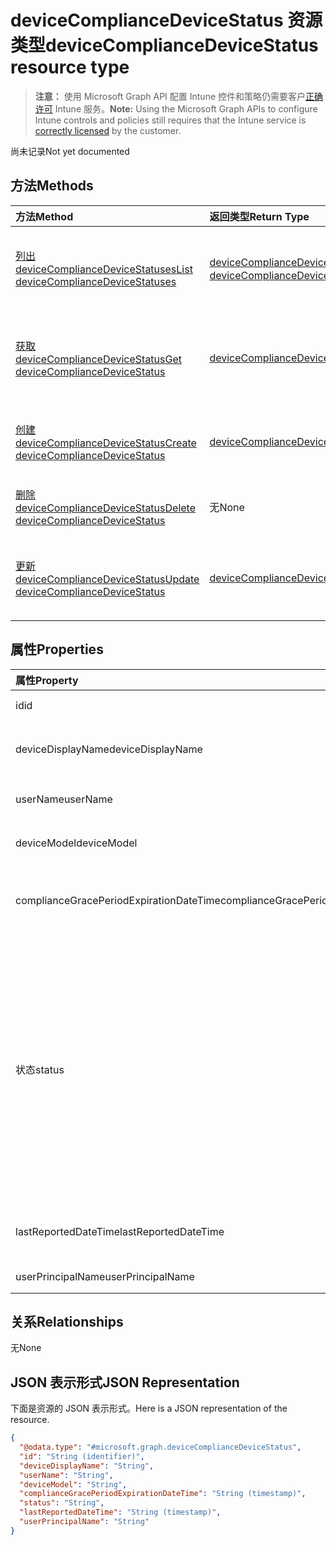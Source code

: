 # <a name="devicecompliancedevicestatus-resource-type"></a><span data-ttu-id="1bc2e-101">deviceComplianceDeviceStatus 资源类型</span><span class="sxs-lookup"><span data-stu-id="1bc2e-101">deviceComplianceDeviceStatus resource type</span></span>

> <span data-ttu-id="1bc2e-102">**注意：** 使用 Microsoft Graph API 配置 Intune 控件和策略仍需要客户[正确许可](https://go.microsoft.com/fwlink/?linkid=839381) Intune 服务。</span><span class="sxs-lookup"><span data-stu-id="1bc2e-102">**Note:** Using the Microsoft Graph APIs to configure Intune controls and policies still requires that the Intune service is [correctly licensed](https://go.microsoft.com/fwlink/?linkid=839381) by the customer.</span></span>

<span data-ttu-id="1bc2e-103">尚未记录</span><span class="sxs-lookup"><span data-stu-id="1bc2e-103">Not yet documented</span></span>
## <a name="methods"></a><span data-ttu-id="1bc2e-104">方法</span><span class="sxs-lookup"><span data-stu-id="1bc2e-104">Methods</span></span>
|<span data-ttu-id="1bc2e-105">方法</span><span class="sxs-lookup"><span data-stu-id="1bc2e-105">Method</span></span>|<span data-ttu-id="1bc2e-106">返回类型</span><span class="sxs-lookup"><span data-stu-id="1bc2e-106">Return Type</span></span>|<span data-ttu-id="1bc2e-107">说明</span><span class="sxs-lookup"><span data-stu-id="1bc2e-107">Description</span></span>|
|:---|:---|:---|
|[<span data-ttu-id="1bc2e-108">列出 deviceComplianceDeviceStatuses</span><span class="sxs-lookup"><span data-stu-id="1bc2e-108">List deviceComplianceDeviceStatuses</span></span>](../api/intune_deviceconfig_devicecompliancedevicestatus_list.md)|<span data-ttu-id="1bc2e-109">[deviceComplianceDeviceStatus](../resources/intune_deviceconfig_devicecompliancedevicestatus.md) 集合</span><span class="sxs-lookup"><span data-stu-id="1bc2e-109">[deviceComplianceDeviceStatus](../resources/intune_deviceconfig_devicecompliancedevicestatus.md) collection</span></span>|<span data-ttu-id="1bc2e-110">列出 [deviceComplianceDeviceStatus](../resources/intune_deviceconfig_devicecompliancedevicestatus.md) 对象的属性和关系。</span><span class="sxs-lookup"><span data-stu-id="1bc2e-110">List properties and relationships of the [deviceComplianceDeviceStatus](../resources/intune_deviceconfig_devicecompliancedevicestatus.md) objects.</span></span>|
|[<span data-ttu-id="1bc2e-111">获取 deviceComplianceDeviceStatus</span><span class="sxs-lookup"><span data-stu-id="1bc2e-111">Get deviceComplianceDeviceStatus</span></span>](../api/intune_deviceconfig_devicecompliancedevicestatus_get.md)|[<span data-ttu-id="1bc2e-112">deviceComplianceDeviceStatus</span><span class="sxs-lookup"><span data-stu-id="1bc2e-112">deviceComplianceDeviceStatus</span></span>](../resources/intune_deviceconfig_devicecompliancedevicestatus.md)|<span data-ttu-id="1bc2e-113">读取 [deviceComplianceDeviceStatus](../resources/intune_deviceconfig_devicecompliancedevicestatus.md) 对象的属性和关系。</span><span class="sxs-lookup"><span data-stu-id="1bc2e-113">Read properties and relationships of the [deviceComplianceDeviceStatus](../resources/intune_deviceconfig_devicecompliancedevicestatus.md) object.</span></span>|
|[<span data-ttu-id="1bc2e-114">创建 deviceComplianceDeviceStatus</span><span class="sxs-lookup"><span data-stu-id="1bc2e-114">Create deviceComplianceDeviceStatus</span></span>](../api/intune_deviceconfig_devicecompliancedevicestatus_create.md)|[<span data-ttu-id="1bc2e-115">deviceComplianceDeviceStatus</span><span class="sxs-lookup"><span data-stu-id="1bc2e-115">deviceComplianceDeviceStatus</span></span>](../resources/intune_deviceconfig_devicecompliancedevicestatus.md)|<span data-ttu-id="1bc2e-116">创建新的 [deviceComplianceDeviceStatus](../resources/intune_deviceconfig_devicecompliancedevicestatus.md) 对象。</span><span class="sxs-lookup"><span data-stu-id="1bc2e-116">Create a new [deviceComplianceDeviceStatus](../resources/intune_deviceconfig_devicecompliancedevicestatus.md) object.</span></span>|
|[<span data-ttu-id="1bc2e-117">删除 deviceComplianceDeviceStatus</span><span class="sxs-lookup"><span data-stu-id="1bc2e-117">Delete deviceComplianceDeviceStatus</span></span>](../api/intune_deviceconfig_devicecompliancedevicestatus_delete.md)|<span data-ttu-id="1bc2e-118">无</span><span class="sxs-lookup"><span data-stu-id="1bc2e-118">None</span></span>|<span data-ttu-id="1bc2e-119">删除 [deviceComplianceDeviceStatus](../resources/intune_deviceconfig_devicecompliancedevicestatus.md)。</span><span class="sxs-lookup"><span data-stu-id="1bc2e-119">Deletes a [deviceComplianceDeviceStatus](../resources/intune_deviceconfig_devicecompliancedevicestatus.md).</span></span>|
|[<span data-ttu-id="1bc2e-120">更新 deviceComplianceDeviceStatus</span><span class="sxs-lookup"><span data-stu-id="1bc2e-120">Update deviceComplianceDeviceStatus</span></span>](../api/intune_deviceconfig_devicecompliancedevicestatus_update.md)|[<span data-ttu-id="1bc2e-121">deviceComplianceDeviceStatus</span><span class="sxs-lookup"><span data-stu-id="1bc2e-121">deviceComplianceDeviceStatus</span></span>](../resources/intune_deviceconfig_devicecompliancedevicestatus.md)|<span data-ttu-id="1bc2e-122">更新 [deviceComplianceDeviceStatus](../resources/intune_deviceconfig_devicecompliancedevicestatus.md) 对象的属性。</span><span class="sxs-lookup"><span data-stu-id="1bc2e-122">Update the properties of a [deviceComplianceDeviceStatus](../resources/intune_deviceconfig_devicecompliancedevicestatus.md) object.</span></span>|

## <a name="properties"></a><span data-ttu-id="1bc2e-123">属性</span><span class="sxs-lookup"><span data-stu-id="1bc2e-123">Properties</span></span>
|<span data-ttu-id="1bc2e-124">属性</span><span class="sxs-lookup"><span data-stu-id="1bc2e-124">Property</span></span>|<span data-ttu-id="1bc2e-125">类型</span><span class="sxs-lookup"><span data-stu-id="1bc2e-125">Type</span></span>|<span data-ttu-id="1bc2e-126">说明</span><span class="sxs-lookup"><span data-stu-id="1bc2e-126">Description</span></span>|
|:---|:---|:---|
|<span data-ttu-id="1bc2e-127">id</span><span class="sxs-lookup"><span data-stu-id="1bc2e-127">id</span></span>|<span data-ttu-id="1bc2e-128">String</span><span class="sxs-lookup"><span data-stu-id="1bc2e-128">String</span></span>|<span data-ttu-id="1bc2e-129">实体的键。</span><span class="sxs-lookup"><span data-stu-id="1bc2e-129">Key of the entity.</span></span>|
|<span data-ttu-id="1bc2e-130">deviceDisplayName</span><span class="sxs-lookup"><span data-stu-id="1bc2e-130">deviceDisplayName</span></span>|<span data-ttu-id="1bc2e-131">String</span><span class="sxs-lookup"><span data-stu-id="1bc2e-131">String</span></span>|<span data-ttu-id="1bc2e-132">DevicePolicyStatus 的设备名。</span><span class="sxs-lookup"><span data-stu-id="1bc2e-132">Device name of the DevicePolicyStatus.</span></span>|
|<span data-ttu-id="1bc2e-133">userName</span><span class="sxs-lookup"><span data-stu-id="1bc2e-133">userName</span></span>|<span data-ttu-id="1bc2e-134">String</span><span class="sxs-lookup"><span data-stu-id="1bc2e-134">String</span></span>|<span data-ttu-id="1bc2e-135">报告的用户名</span><span class="sxs-lookup"><span data-stu-id="1bc2e-135">The User Name that is being reported</span></span>|
|<span data-ttu-id="1bc2e-136">deviceModel</span><span class="sxs-lookup"><span data-stu-id="1bc2e-136">deviceModel</span></span>|<span data-ttu-id="1bc2e-137">String</span><span class="sxs-lookup"><span data-stu-id="1bc2e-137">String</span></span>|<span data-ttu-id="1bc2e-138">报告的设备模型</span><span class="sxs-lookup"><span data-stu-id="1bc2e-138">The device model that is being reported</span></span>|
|<span data-ttu-id="1bc2e-139">complianceGracePeriodExpirationDateTime</span><span class="sxs-lookup"><span data-stu-id="1bc2e-139">complianceGracePeriodExpirationDateTime</span></span>|<span data-ttu-id="1bc2e-140">DateTimeOffset</span><span class="sxs-lookup"><span data-stu-id="1bc2e-140">DateTimeOffset</span></span>|<span data-ttu-id="1bc2e-141">设备合规性宽限期的到期日期/时间</span><span class="sxs-lookup"><span data-stu-id="1bc2e-141">The DateTime when device compliance grace period expires</span></span>|
|<span data-ttu-id="1bc2e-142">状态</span><span class="sxs-lookup"><span data-stu-id="1bc2e-142">status</span></span>|[<span data-ttu-id="1bc2e-143">complianceStatus</span><span class="sxs-lookup"><span data-stu-id="1bc2e-143">complianceStatus</span></span>](../resources/intune_shared_compliancestatus.md)|<span data-ttu-id="1bc2e-144">策略报告的符合性状态。</span><span class="sxs-lookup"><span data-stu-id="1bc2e-144">Compliance status of the policy report.</span></span> <span data-ttu-id="1bc2e-145">可取值为：`unknown`、`notApplicable`、`compliant`、`remediated`、`nonCompliant`、`error`、`conflict`、`notAssigned`。</span><span class="sxs-lookup"><span data-stu-id="1bc2e-145">Possible values are: `unknown`, `notApplicable`, `compliant`, `remediated`, `nonCompliant`, `error`, `conflict`, `notAssigned`.</span></span>|
|<span data-ttu-id="1bc2e-146">lastReportedDateTime</span><span class="sxs-lookup"><span data-stu-id="1bc2e-146">lastReportedDateTime</span></span>|<span data-ttu-id="1bc2e-147">DateTimeOffset</span><span class="sxs-lookup"><span data-stu-id="1bc2e-147">DateTimeOffset</span></span>|<span data-ttu-id="1bc2e-148">策略报告的上次修改日期时间。</span><span class="sxs-lookup"><span data-stu-id="1bc2e-148">Last modified date time of the policy report.</span></span>|
|<span data-ttu-id="1bc2e-149">userPrincipalName</span><span class="sxs-lookup"><span data-stu-id="1bc2e-149">userPrincipalName</span></span>|<span data-ttu-id="1bc2e-150">String</span><span class="sxs-lookup"><span data-stu-id="1bc2e-150">String</span></span>|<span data-ttu-id="1bc2e-151">UserPrincipalName。</span><span class="sxs-lookup"><span data-stu-id="1bc2e-151">UserPrincipalName.</span></span>|

## <a name="relationships"></a><span data-ttu-id="1bc2e-152">关系</span><span class="sxs-lookup"><span data-stu-id="1bc2e-152">Relationships</span></span>
<span data-ttu-id="1bc2e-153">无</span><span class="sxs-lookup"><span data-stu-id="1bc2e-153">None</span></span>
## <a name="json-representation"></a><span data-ttu-id="1bc2e-154">JSON 表示形式</span><span class="sxs-lookup"><span data-stu-id="1bc2e-154">JSON Representation</span></span>
<span data-ttu-id="1bc2e-155">下面是资源的 JSON 表示形式。</span><span class="sxs-lookup"><span data-stu-id="1bc2e-155">Here is a JSON representation of the resource.</span></span>
<!-- {
  "blockType": "resource",
  "keyProperty": "id",
  "@odata.type": "microsoft.graph.deviceComplianceDeviceStatus"
}
-->
``` json
{
  "@odata.type": "#microsoft.graph.deviceComplianceDeviceStatus",
  "id": "String (identifier)",
  "deviceDisplayName": "String",
  "userName": "String",
  "deviceModel": "String",
  "complianceGracePeriodExpirationDateTime": "String (timestamp)",
  "status": "String",
  "lastReportedDateTime": "String (timestamp)",
  "userPrincipalName": "String"
}
```



